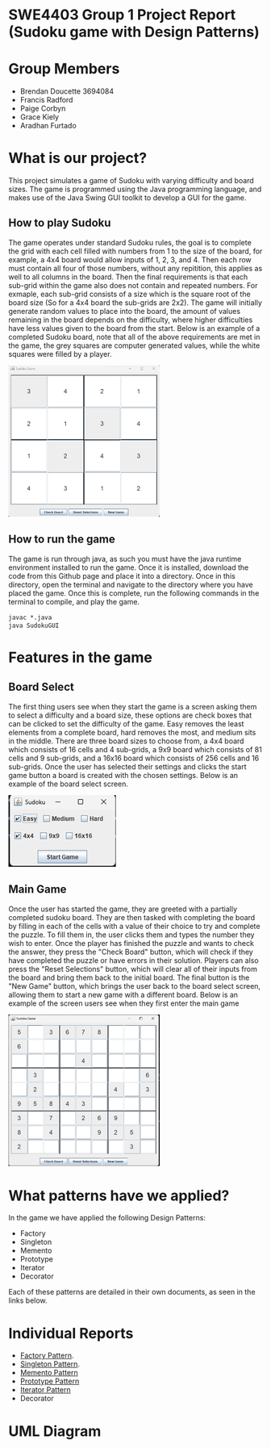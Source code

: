 # SWE4403 Group 1 Project Report (Sudoku game with Design Patterns)

# Group Members
- Brendan Doucette 3694084
- Francis Radford
- Paige Corbyn
- Grace Kiely
- Aradhan Furtado

# What is our project?
This project simulates a game of Sudoku with varying difficulty and board sizes. The game is programmed using the Java programming language, and makes use of the Java Swing GUI toolkit to develop a GUI for the game. 

## How to play Sudoku
The game operates under standard Sudoku rules, the goal is to complete the grid with each cell filled with numbers from 1 to the size of the board, for example, a 4x4 board would allow inputs of 1, 2, 3, and 4. Then each row must contain all four of those numbers, without any repitition, this applies as well to all columns in the board. Then the final requirements is that each sub-grid within the game also does not contain and repeated numbers. For exmaple, each sub-grid consists of a size which is the square root of the board size (So for a 4x4 board the sub-grids are 2x2). 
The game will initially generate random values to place into the board, the amount of values remaining in the board depends on the difficulty, where higher difficulties have less values given to the board from the start.
Below is an example of a completed Sudoku board, note that all of the above requirements are met in the game, the grey squares are computer generated values, while the white squares were filled by a player.

<img src="/data/CompletedGame.png"  width="300" height="300">

## How to run the game
The game is run through java, as such you must have the java runtime environment installed to run the game. Once it is installed, download the code from this Github page and place it into a directory. Once in this directory, open the terminal and navigate to the directory where you have placed the game.
Once this is complete, run the following commands in the terminal to compile, and play the game.
```
javac *.java
java SudokuGUI
```

# Features in the game
## Board Select
The first thing users see when they start the game is a screen asking them to select a difficulty and a board size, these options are check boxes that can be clicked to set the difficulty of the game. 
Easy removes the least elements from a complete board, hard removes the most, and medium sits in the middle. 
There are three board sizes to choose from, a 4x4 board which consists of 16 cells and 4 sub-grids, a 9x9 board which consists of 81 cells and 9 sub-grids, and a 16x16 board which consists of 256 cells and 16 sub-grids. 
Once the user has selected their settings and clicks the start game button a board is created with the chosen settings.
Below is an example of the board select screen.

<img src="/data/SelectBoard.png">

## Main Game
Once the user has started the game, they are greeted with a partially completed sudoku board. They are then tasked with completing the board by filling in each of the cells with a value of their choice to try and complete the puzzle. To fill them in, the user clicks them and types the number they wish to enter. Once the player has finished the puzzle and wants to check the answer, they press the "Check Board" button, which will check if they have completed the puzzle or have errors in their solution. Players can also press the "Reset Selections" button, which will clear all of their inputs from the board and bring them back to the initial board. The final button is the "New Game" button, which brings the user back to the board select screen, allowing them to start a new game with a different board. 
Below is an example of the screen users see when they first enter the main game

<img src="/data/MainGame.png" width="300" height="300">

# What patterns have we applied?
In the game we have applied the following Design Patterns: 
- Factory 
- Singleton
- Memento
- Prototype
- Iterator
- Decorator

Each of these patterns are detailed in their own documents, as seen in the links below.

# Individual Reports
- [Factory Pattern](https://github.com/SWE4403-Project/SWE4403-Project-Repo/blob/main/doc/FactoryPattern.md).
- [Singleton Pattern](https://github.com/SWE4403-Project/SWE4403-Project-Repo/blob/main/doc/Singleton.md).
- [Memento Pattern](https://github.com/SWE4403-Project/SWE4403-Project-Repo/blob/main/doc/Memento.md)
- [Prototype Pattern](https://github.com/SWE4403-Project/SWE4403-Project-Repo/blob/main/doc/Prototype.md)
- [Iterator Pattern](https://github.com/SWE4403-Project/SWE4403-Project-Repo/blob/main/doc/Iterator.md)
- Decorator

# UML Diagram
